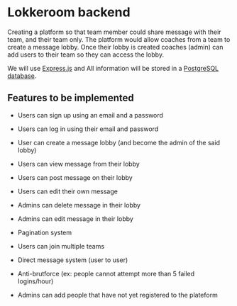 # Lokkeroom backend

Creating a platform so that team member could share message with their team, and their team only. The platform would allow coaches from a team to create a message lobby. Once their lobby is created coaches (admin) can add users to their team so they can access the lobby.

We will use [Express.js](https://expressjs.com/) and All information will be stored in a [PostgreSQL database](https://www.postgresql.org/).

## Features to be implemented

* Users can sign up using an email and a password
* Users can log in using their email and password
* User can create a message lobby (and become the admin of the said lobby)
* Users can view message from their lobby
* Users can post message on their lobby
* Users can edit their own message

* Admins can delete message in their lobby
* Admins can edit message in their lobby
* Pagination system

* Users can join multiple teams
* Direct message system (user to user)
* Anti-brutforce (ex: people cannot attempt more than 5 failed logins/hour)
* Admins can add people that have not yet registered to the plateform